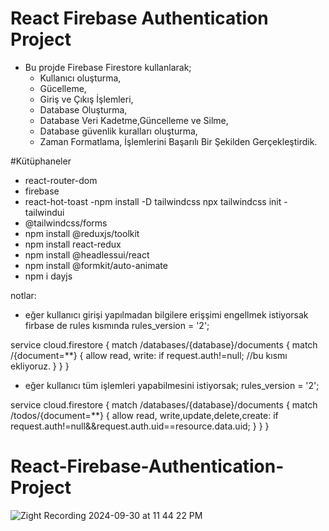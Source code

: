 # React Firebase Authentication Project
- Bu projde Firebase Firestore kullanlarak;
  - Kullanıcı oluşturma,
  - Gücelleme,
  - Giriş ve Çıkış İşlemleri,
  - Database Oluşturma,
  - Database Veri Kadetme,Güncelleme ve Silme,
  - Database güvenlik kuralları oluşturma,
  - Zaman Formatlama,
  İşlemlerini Başarılı Bir Şekilden Gerçekleştirdik.



#Kütüphaneler

- react-router-dom
- firebase
- react-hot-toast
-npm install -D tailwindcss
    npx tailwindcss init
-tailwindui
- @tailwindcss/forms
- npm install @reduxjs/toolkit
- npm install react-redux
- npm install @headlessui/react
- npm install @formkit/auto-animate
- npm i dayjs 

notlar:
- eğer kullanıcı girişi yapılmadan bilgilere erişşimi engellmek istiyorsak firbase de rules kısmında 
rules_version = '2';

service cloud.firestore {
  match /databases/{database}/documents {
    match /{document=**} {
      allow read, write: if  request.auth!=null;    //bu kısmı ekliyoruz.
    }
  }
}
- eğer kullanıcı tüm işlemleri yapabilmesini istiyorsak;
    rules_version = '2';

service cloud.firestore {
  match /databases/{database}/documents {
    match /todos/{document=**} {
      allow read, write,update,delete,create: if  request.auth!=null&&request.auth.uid==resource.data.uid;
    }
  }
}
# React-Firebase-Authentication-Project
![Zight Recording 2024-09-30 at 11 44 22 PM](https://github.com/user-attachments/assets/22a0918f-c86e-44cd-9066-9daa49a84742)


